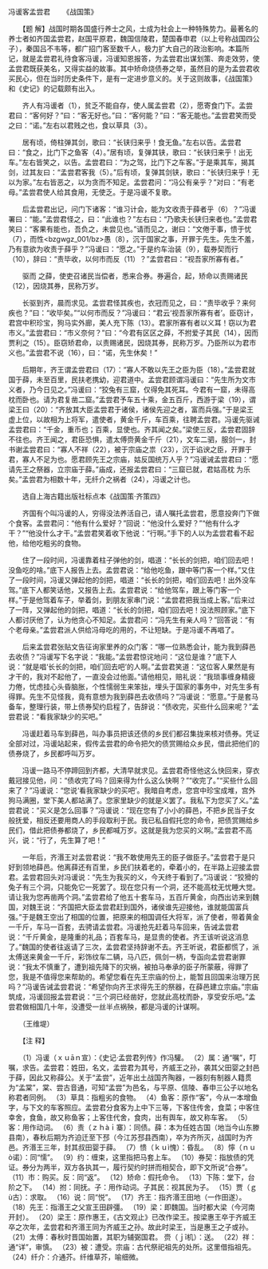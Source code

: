 冯谖客孟尝君
　　《战国策》

　　【题 解】战国时期各国盛行养士之风，士成为社会上一种特殊势力。最著名的养士者如齐国孟尝君，赵国平原君，魏国信陵君，楚国春申君（以上号称战国四公子），秦国吕不韦等，都广招门客至数千人，极力扩大自己的政治影响。本篇所记，就是孟尝君礼待食客冯谖，冯谖知恩报答，为孟尝君出谋划策、奔走效劳，使孟尝君既获美名，又得实益的故事。其中矫命烧债券之举，虽然目的是为孟尝君收买民心，但在当时历史条件下，是有一定进步意义的。关于这则故事，《战国策》和《史记》的记载颇有出入。　　

　　齐人有冯谖者（1），贫乏不能自存，使人属孟尝君（2），愿寄食门下。孟尝君曰：“客何好？”曰：“客无好也。”曰：“客何能？”曰：“客无能也。”孟尝君笑而受之曰：“诺。”左右以君贱之也，食以草具（3）。 

　　居有顷，倚柱弹其剑，歌曰：“长铗归来乎！食无鱼。”左右以告。孟尝君曰：“食之，比门下之鱼客（4）。”居有顷，复弹其铗，歌曰：“长铗归来乎！出无车。”左右皆笑之，以告。孟尝君曰：“为之驾，比门下之车客。”于是乘其车，揭其剑，过其友曰：“孟尝君客我（5）。”后有顷，复弹其剑铗，歌曰：“长铗归来乎！无以为家。”左右皆恶之，以为贪而不知足。孟尝君问：“冯公有亲乎？”对曰：“有老母。”孟尝君使人给其食用，无使乏。于是冯谖不复歌。

　　后孟尝君出记，问门下诸客：“谁习计会，能为文收责于薛者乎（6）？”冯谖署曰：“能。”孟尝君怪之，曰：“此谁也？”左右曰：“乃歌夫长铗归来者也。”孟尝君笑曰：“客果有能也，吾负之，未尝见也。”请而见之，谢曰：“文倦于事，愦于忧（7），而性<bzgwgz_001/bz>愚（8），沉于国家之事，开罪于先生。先生不羞，乃有意欲为收责于薛乎？”冯谖曰：“愿之。”于是约车治装（9），载券契而行（10），辞曰：“责毕收，以何市而反（11）？”孟尝君曰：“视吾家所寡有者。”

　　驱而 之薛，使吏召诸民当偿者，悉来合券。券遍合，起，矫命以责赐诸民（12），因烧其券，民称万岁。

　　长驱到齐，晨而求见。孟尝君怪其疾也，衣冠而见之，曰：“责毕收乎？来何疾也？”曰：“收毕矣。”“以何市而反？”冯谖曰：“君云‘视吾家所寡有者’。臣窃计，君宫中积珍宝，狗马实外廊，美人充下陈（13）。君家所寡有者以义耳！窃以为君市义。”孟尝君曰：“市义奈何？”曰：“今君有区区之薛，不拊爱子其民（14），因而贾利之（15）。臣窃矫君命，以责赐诸民，因烧其券，民称万岁。乃臣所以为君市义也。”孟尝君不说（16），曰：“诺，先生休矣！”

　　后期年，齐王谓孟尝君曰（17）：“寡人不敢以先王之臣为臣（18）。”孟尝君就国于薛，未至百里，民扶老携幼，迎君道中。孟尝君顾谓冯谖曰：“先生所为文市义者，乃今日见之。”冯谖曰：“狡兔有三窟，仅得免其死耳。今君有一窟，未得高枕而卧也。请为君复凿二窟。”孟尝君予车五十乘，金五百斤，西游于梁（19），谓梁王曰（20）：“齐放其大臣孟尝君于诸侯，诸侯先迎之者，富而兵强。”于是梁王虚上位，以故相为上将军，遣使者，黄金千斤，车百乘，往聘孟尝君。冯谖先驱诫孟尝君曰：“千金，重币也；百乘，显使也。齐其闻之矣。”梁使三反，孟尝君固辞不往也。齐王闻之，君臣恐惧，遣太傅赍黄金千斤（21），文车二驷，服剑一，封书谢孟尝君曰：“寡人不祥（22），被于宗庙之祟（23），沉于谄谀之臣，开罪于君，寡人不足为也。愿君顾先王之宗庙，姑反国统万人乎？”冯谖诫孟尝君曰：“愿请先王之祭器，立宗庙于薛。”庙成，还报孟尝君曰：“三窟已就，君姑高枕 为乐矣。”孟尝君为相数十年，无纤介之祸者（24），冯谖之计也。 

　　选自上海古籍出版社标点本《战国策·齐策四》　

　　齐国有个叫冯谖的人，穷得没法养活自己，请人嘱托孟尝君，愿意投奔门下做个食客。孟尝君问：“他有什么爱好？”回说：“他没什么爱好？”“他有什么才干？”“他没什么才干。”孟尝君笑着收下他说：“行啊。”手下的人以为孟尝君看不起他，给他吃粗劣的食物。

　　住了一段时间，冯谖靠着柱子弹他的剑，唱道：“长长的剑把，咱们回去吧！没鱼吃的啥。”底下人报告上去。孟尝君说：“给他吃鱼，跟中等门客一个样。”又住了一段时间，冯谖又弹起他的剑把，唱道：“长长的剑把，咱们回去吧！出外没车驾。”底下人都笑话他，又报告上去。孟尝君说：“给他驾车，跟上等门客一个样。”于是他驾着车子，举着剑，到朋友家串门说：“孟尝君把我当成上客。”后来过了一阵，又弹起他的剑把，唱道：“长长的剑把，咱们回去吧！没法照顾家。”底下人都讨厌他了，认为他贪心不知足。孟尝君问：“冯先生有亲人吗？”回答说：“有个老母亲。”孟尝君派人供给冯母吃的用的，不让短缺。于是冯谖不再唱了。

　　后来孟尝君张贴文告征询家里养的众门客：“哪一位熟悉会计，能为我到薛邑去收债？”冯谖写下名字说：“我能。”孟尝君惊诧地问：“这位是谁？”底下人说：“就是唱‘长长的剑把，咱们回去吧’的人啊。”孟尝君笑道：“这位客人果然是有才干的，我对不起他了，一直没会过他面。”请他相见，赔礼说：“我琐事缠身精疲力倦，忧虑挂心头昏脑胀，个性懦弱生来笨拙，埋头于国家的事务中，对先生多有得罪。先生不见怪我，竟有意想为我到薛邑去收债吗？”冯谖说：“愿意。”于是套马备车，整理行装，带上债券契约启程了，告辞说：“债收完，买些什么回来呢？”孟尝君说：“看我家缺少的买吧。”

　　冯谖赶着马车到薛邑，叫办事员把该还债的乡民们都召集拢来核对债券。凭证全部对过，冯谖站起来，假传孟尝君的命令把欠的债赏赐给众乡民，借此把他们的债券烧了，乡民都呼叫万岁。

　　冯谖一路马不停蹄回到齐都，大清早就求见。孟尝君奇怪他这么快回来，穿衣戴冠接见他，问：“债收完了吗？回来得为什么这么快啊？”“收完了。”“买些什么回来了？”冯谖说：“您说‘看我家缺少的买吧’。我暗自考虑，您宫中珍宝成堆，宫外狗马满圈，堂下美人都站满了。您家里缺少的就是义罢了。我私下为您买了义。”孟尝君说：“买义是怎么回事？”冯谖说：“现在您有了小小的薛邑，不把乡民当子女般抚爱，相反还要用商人的手段取利于民。我已私自假托您的命令，把债赏赐给乡民们，借此把债券都烧了，乡民都喊万岁。这就是我为您买的义啊。”孟尝君不高兴，说：“行了，先生算了吧！”

　　一年后，齐湣王对孟尝君说：“我不敢使用先王的臣子做臣子。”孟尝君于是只好到领地薛邑。他离薛还有百里，乡民们扶着老的，牵着小的，在半路上迎接孟尝君。孟尝君回头对冯谖说：“先生为我买的义，今天终于看到了。”冯谖说：“狡猾的兔子有三个洞，只能免它一死罢了。现在您只有一个洞，还不能高枕无忧睡大觉。请让我为您再凿两个洞。”孟尝君给了他五十套车马，五百斤黄金，向西出访来到魏国，对魏王说：“齐国把大臣孟尝君赶到国外，诸侯谁先迎接他，谁就能国富兵强。”于是魏王空出了相国的位置，把原来的相国调任大将军，派了使者，带着黄金一千斤，车马一百套，去骋请孟尝君。冯谖抢先赶着马车回来，告诫孟尝君说：“千斤黄金，是隆重的礼品；百套车马，是显贵的使者。齐王该听说这消息了。”魏国的使者往返请了三次，孟尝君坚持辞谢不去。齐王听说，君臣都慌了，派太傅送来黄金一千斤，彩饰纹车二辆，马八匹，佩剑一柄，专函向孟尝君谢罪说：“我太不慎重了，遭到祖先降下的灾祸，被拍马奉承的臣子所蒙蔽，得罪了您，我是不值得您来帮助的。希望您看在先王宗庙的份上，能暂且回国来治理万民吗？”冯谖告诫孟尝君说：“希望你向齐王求得先王的祭器，在薛邑建立宗庙。”宗庙筑成，冯谖回报孟尝君说：“三个洞已经凿好，您就此高枕而卧，享受安乐吧。”孟尝君做相国几十年，没遭受一丝半点祸殃，都是冯谖的计谋啊。

　　（王维堤）　

　　【注 释】 

　　（1）冯谖（ｘｕāｎ宣）：《史记·孟尝君列传》作冯驩。 （2）属：通“嘱”，叮嘱，求告。孟尝君：姓田，名文，孟尝君为其号，齐威王之孙，袭其父田婴之封邑于薛，因此又称薛公。关于“孟尝”，近年出土战国齐陶器，一器刻有制器人籍贯为“孟棠”，棠、尝古音通，可知“孟尝”为邑名，与平原、信陵、春申三公子以地名称君者同例。 （3）草具：指粗劣的食物。 （4）鱼客：原作“客”，今从一本增鱼字，与下文的车客照应。孟尝君分食客为上中下三等，下客住传舍，食菜；中客住幸舍，食鱼，故又称鱼客；上客住代舍，食肉，出有舆车，故又称车客。 （5）客：用作动词。 （6）责（ｚｈàｉ寨）：同债。薛：本为任姓古国（地当今山东滕县南），春秋后期为齐迫迁至下邳（今江苏邳县西南），卒为齐所灭，战国时为齐邑。齐湣王三年，封其叔田婴于薛。 （7）愦（ｋｕì愧）：昏乱。 （8）懧（ｎｕò诺）：同“懦”。 （9）约：缠束，这里指把马套上车。 （10）券契：指放债的凭证。券分为两半，双方各执其一，履行契约时拼而相契合，即下文所说“合券”。 （11）市：购买。反：同“返”。 （12）矫命：假托命令。 （13）下陈：堂下，台阶之下。 （14）拊：同抚。子：用作动词。子其民：视其民为子。 （15）贾（ｇù古）：求取。 （16）说：同“悦”。 （17）齐王：指齐湣王田地（一作田遂）。 （18）先王：指湣王之父宣王田辟彊。 （19）梁：即魏国。当时都大梁（今河南开封）。 （20）梁王：原作惠王，《古文观止》已改作梁王。按梁惠王卒于齐威王卒之次年，孟尝君和齐湣王同为齐威王之孙。故此时梁王，当是惠王之子或孙。 （21）太傅：春秋时晋国始置，其职为辅弼国君。 赍（ｊī机）：送。 （22）祥：通“详”，审慎。 （23）被：遭受。宗庙：古代祭祀祖先的处所。这里借指祖先。 （24）纤介：介通芥。纤维草芥，喻细微。 



